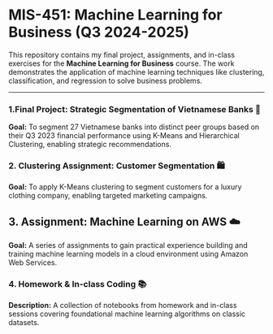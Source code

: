 # MIS-451: Machine Learning for Business (Q3 2024-2025)

This repository contains my final project, assignments, and in-class exercises for the **Machine Learning for Business** course. The work demonstrates the application of machine learning techniques like clustering, classification, and regression to solve business problems.

---

### 1.Final Project: Strategic Segmentation of Vietnamese Banks 🏦

**Goal:** To segment 27 Vietnamese banks into distinct peer groups based on their Q3 2023 financial performance using K-Means and Hierarchical Clustering, enabling strategic recommendations.


### 2. Clustering Assignment: Customer Segmentation 🛍️

**Goal:** To apply K-Means clustering to segment customers for a luxury clothing company, enabling targeted marketing campaigns.

## 3. Assignment: Machine Learning on AWS ☁️

**Goal:** A series of assignments to gain practical experience building and training machine learning models in a cloud environment using Amazon Web Services.

### 4. Homework & In-class Coding 📚

**Description:** A collection of notebooks from homework and in-class sessions covering foundational machine learning algorithms on classic datasets.
